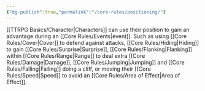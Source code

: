 ```yaml
---
{"dg-publish":true,"permalink":"/core-rules/positioning/"}
---
```


[[TTRPG Basics/Character\|Characters]] can use their position to gain an advantage during an [[Core Rules/Events\|event]]. Such as using [[Core Rules/Cover\|Cover]] to defend against attacks, [[Core Rules/Hiding\|Hiding]] to gain [[Core Rules/Surprise\|Surprise]], [[Core Rules/Flanking\|Flanking]] within [[Core Rules/Range\|Range]] to deal extra [[Core Rules/Damage\|Damage]], [[Core Rules/Jumping\|Jumping]] and [[Core Rules/Falling\|Falling]] doing a cliff, or moving their [[Core Rules/Speed\|Speed]] to avoid an [[Core Rules/Area of Effect\|Area of Effect]].
